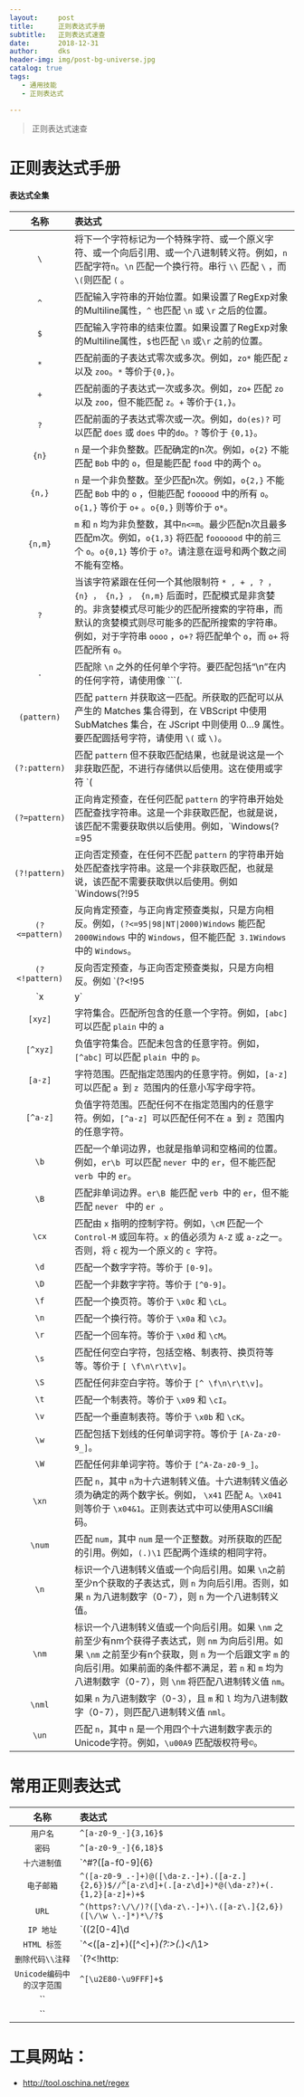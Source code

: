 ```yaml
---
layout:     post
title:      正则表达式手册
subtitle:   正则表达式速查
date:       2018-12-31
author:     dks
header-img: img/post-bg-universe.jpg
catalog: true
tags:
   - 通用技能
   - 正则表达式

---
```


>正则表达式速查


# 正则表达式手册

####  表达式全集

| 名称        | 表达式    |
| :--------:   | :-----   |
| `\`        | 将下一个字符标记为一个特殊字符、或一个原义字符、或一个向后引用、或一个八进制转义符。例如，` n ` 匹配字符` n `。````\n````  匹配一个换行符。串行 `\\` 匹配 `\` ，而`\(`则匹配 `(` 。 |
| `^` | 匹配输入字符串的开始位置。如果设置了RegExp对象的Multiline属性，`^` 也匹配 ```\n``` 或 ``` \r ``` 之后的位置。 |
| `$` | 匹配输入字符串的结束位置。如果设置了RegExp对象的Multiline属性，`$`也匹配 ```\n``` 或```\r``` 之前的位置。 |
| `*` | 匹配前面的子表达式零次或多次。例如，`zo*`  能匹配 ```z``` 以及 ```zoo```。```*``` 等价于```{0,}```。 |
| `+` | 匹配前面的子表达式一次或多次。例如，`zo+` 匹配 ```zo``` 以及 `zoo`，但不能匹配 ```z```。```+``` 等价于```{1,}```。 |
| `?` | 匹配前面的子表达式零次或一次。例如，`do(es)?` 可以匹配 ```does``` 或 ```does``` 中的```do```。```?``` 等价于 ```{0,1}```。 |
| `{n}`  | `n` 是一个非负整数。匹配确定的n次。例如，`o{2}` 不能匹配 `Bob` 中的 `o`，但是能匹配 `food` 中的两个 `o`。 |
| `{n,}` | `n` 是一个非负整数。至少匹配n次。例如，`o{2,}` 不能匹配 `Bob` 中的 `o` ，但能匹配 `foooood` 中的所有 `o`。`o{1,}` 等价于 `o+` 。`o{0,}` 则等价于 `o*`。 |
| `{n,m}`  | `m` 和 `n` 均为非负整数，其中`n<=m`。最少匹配n次且最多匹配m次。例如，`o{1,3}` 将匹配 `fooooood` 中的前三个 `o`。`o{0,1}` 等价于 `o?`。请注意在逗号和两个数之间不能有空格。 |
| `?`  | 当该字符紧跟在任何一个其他限制符 ` * , + , ? ， {n} ， {n,} ， {n,m} ` 后面时，匹配模式是非贪婪的。非贪婪模式尽可能少的匹配所搜索的字符串，而默认的贪婪模式则尽可能多的匹配所搜索的字符串。例如，对于字符串 `oooo` ，`o+?` 将匹配单个 `o`，而 `o+` 将匹配所有 `o`。 |
| `.`  | 匹配除 `\n` 之外的任何单个字符。要匹配包括“\n”在内的任何字符，请使用像 ```(.|\n)``` 的模式。 |
| `(pattern)`  | 匹配 `pattern` 并获取这一匹配。所获取的匹配可以从产生的 Matches 集合得到，在 VBScript 中使用 SubMatches 集合，在 JScript 中则使用 $0…$9 属性。要匹配圆括号字符，请使用 ```\(``` 或 ```\)```。 |
| `(?:pattern)`  | 匹配 `pattern` 但不获取匹配结果，也就是说这是一个非获取匹配，不进行存储供以后使用。这在使用或字符 `(|)` 来组合一个模式的各个部分是很有用。例如 `industr(?:y|ies)` 就是一个比 `industry|industries` 更简略的表达式。 |
| `(?=pattern)`  | 正向肯定预查，在任何匹配 `pattern` 的字符串开始处匹配查找字符串。这是一个非获取匹配，也就是说，该匹配不需要获取供以后使用。例如，`Windows(?=95|98|NT|2000)` 能匹配`Windows2000` 中的 `Windows` ，但不能匹配 `Windows3.1` 中的 `Windows`。预查不消耗字符，也就是说，在一个匹配发生后，在最后一次匹配之后立即开始下一次匹配的搜索，而不是从包含预查的字符之后开始。 |
| `(?!pattern)`  | 正向否定预查，在任何不匹配 `pattern` 的字符串开始处匹配查找字符串。这是一个非获取匹配，也就是说，该匹配不需要获取供以后使用。例如 `Windows(?!95|98|NT|2000)`能匹配 `Windows3.1` 中的 `Windows` ，但不能匹配 `Windows2000` 中的 `Windows` 。预查不消耗字符，也就是说，在一个匹配发生后，在最后一次匹配之后立即开始下一次匹配的搜索，而不是从包含预查的字符之后开始 |
| `(?<=pattern)`  | 反向肯定预查，与正向肯定预查类拟，只是方向相反。例如，`(?<=95\|98\|NT\|2000)Windows` 能匹配 `2000Windows` 中的 `Windows`，但不能匹配` 3.1Windows` 中的 `Windows`。 |
| `(?<!pattern)`  | 反向否定预查，与正向否定预查类拟，只是方向相反。例如 `(?<!95|98|NT|2000)Windows` 能匹配 ``3.1Windows` 中的 `Windows`，但不能匹配 `2000Windows `中的 `Windows`。 |
| `x|y`  | 匹配 `x` 或 `y`。例如，`z|food` 能匹配 `z `或 `food `。 `(z|f)ood `则匹配 `zood `或 `food`。 |
| `[xyz]`  | 字符集合。匹配所包含的任意一个字符。例如，`[abc]` 可以匹配 `plain` 中的 `a` |
| `[^xyz]`  | 负值字符集合。匹配未包含的任意字符。例如，`[^abc]` 可以匹配 `plain `中的 `p`。 |
| `[a-z]`  | 字符范围。匹配指定范围内的任意字符。例如，`[a-z]` 可以匹配 `a `到 `z `范围内的任意小写字母字符。 |
| `[^a-z]`  | 负值字符范围。匹配任何不在指定范围内的任意字符。例如，`[^a-z] `可以匹配任何不在 `a `到 `z `范围内的任意字符。 |
| `\b`  | 匹配一个单词边界，也就是指单词和空格间的位置。例如，`er\b `可以匹配 `never `中的 `er`，但不能匹配 `verb `中的 `er`。 |
| `\B`  | 匹配非单词边界。`er\B `能匹配 `verb `中的 `er`，但不能匹配 `never ` 中的 `er `。 |
| `\cx`  | 匹配由 `x` 指明的控制字符。例如，`\cM` 匹配一个 `Control-M` 或回车符。`x` 的值必须为 `A-Z` 或 `a-z`之一。否则，将 `c` 视为一个原义的 `c `字符。 |
| `\d`  | 匹配一个数字字符。等价于 `[0-9]`。 |
| `\D`  | 匹配一个非数字字符。等价于 `[^0-9]`。 |
| `\f`  | 匹配一个换页符。等价于 `\x0c` 和 `\cL`。 |
| `\n`  | 匹配一个换行符。等价于 `\x0a` 和 `\cJ`。 |
| `\r`  | 匹配一个回车符。等价于 `\x0d` 和 `\cM`。 |
| `\s`  | 匹配任何空白字符，包括空格、制表符、换页符等等。等价于 `[ \f\n\r\t\v]`。 |
| `\S`  | 匹配任何非空白字符。等价于 `[^ \f\n\r\t\v]`。 |
| `\t`  | 匹配一个制表符。等价于 `\x09` 和 `\cI`。 |
| `\v`  | 匹配一个垂直制表符。等价于 `\x0b` 和 `\cK`。 |
| `\w`  | 匹配包括下划线的任何单词字符。等价于 `[A-Za-z0-9_]`。 |
| `\W`  | 匹配任何非单词字符。等价于 `[^A-Za-z0-9_]`。 |
| `\xn`  | 匹配 `n`，其中 `n`为十六进制转义值。十六进制转义值必须为确定的两个数字长。例如， `\x41` 匹配 `A`。`\x041 `则等价于 `\x04&1`。正则表达式中可以使用ASCII编码。 |
| `\num`  | 匹配 `num`，其中 `num` 是一个正整数。对所获取的匹配的引用。例如，`(.)\1` 匹配两个连续的相同字符。 |
| `\n`  | 标识一个八进制转义值或一个向后引用。如果 `\n`之前至少n个获取的子表达式，则 `n` 为向后引用。否则，如果 `n` 为八进制数字（0-7），则 `n` 为一个八进制转义值。 |
| `\nm`  | 标识一个八进制转义值或一个向后引用。如果 `\nm` 之前至少有nm个获得子表达式，则 `nm` 为向后引用。如果 `\nm` 之前至少有n个获取，则 `n` 为一个后跟文字 `m` 的向后引用。如果前面的条件都不满足，若 `n` 和 `m` 均为八进制数字（0-7），则 `\nm` 将匹配八进制转义值 `nm`。 |
| `\nml`  | 如果 `n` 为八进制数字（0-3），且 `m` 和 `l` 均为八进制数字（0-7），则匹配八进制转义值 `nml`。 |
| `\un`  | 匹配 `n`，其中 `n` 是一个用四个十六进制数字表示的Unicode字符。例如，`\u00A9` 匹配版权符号`©`。 |

# 常用正则表达式

| 名称        | 表达式    |
| :--------:   | :-----   |
| `用户名`  | `^[a-z0-9_-]{3,16}$` |
| `密码`  | `^[a-z0-9_-]{6,18}$` |
| `十六进制值`  | `^#?([a-f0-9]{6}|[a-f0-9]{3})$` |
| `电子邮箱`  | `^([a-z0-9_.-]+)@([\da-z.-]+).([a-z.]{2,6})$//^[a-z\d]+(.[a-z\d]+)*@(\da-z?)+(.{1,2}[a-z]+)+$` |
| `URL`  | `^(https?:\/\/)?([\da-z\.-]+)\.([a-z\.]{2,6})([\/\w \.-]*)*\/?$` |
| `IP 地址`  | `((2[0-4]\d|25[0-5]|[01]?\d\d?)\.){3}(2[0-4]\d|25[0-5]|[01]?\d\d?)//^(?:(?:25[0-5]|2[0-4][0-9]|[01]?[0-9][0-9]?)\.){3}(?:25[0-5]|2[0-4][0-9]|[01]?[0-9][0-9]?)$` |
| `HTML 标签`  | `^<([a-z]+)([^<]+)*(?:>(.*)<\/\1>|\s+\/>)$` |
| `删除代码\\注释`  | `(?<!http:|\S)//.*$` |
| `Unicode编码中的汉字范围`  | `^[\u2E80-\u9FFF]+$` |
| ``  |  |
| ``  |  |

# 工具网站：

- http://tool.oschina.net/regex

